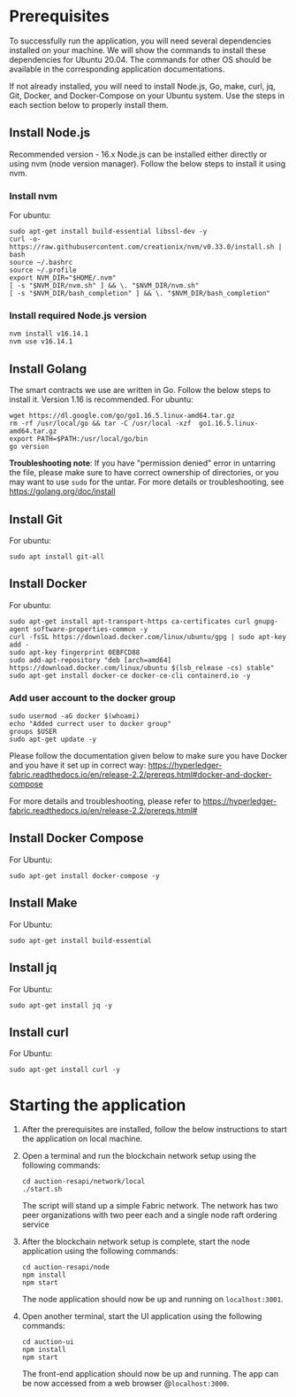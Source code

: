 # Prerequisites

To successfully run the application, you will need several dependencies installed on your machine. We will show the commands to install these dependencies for Ubuntu 20.04. The commands for other OS should be available in the corresponding application documentations.

If not already installed, you will need to install Node.js, Go, make, curl, jq, Git, Docker, and Docker-Compose on your Ubuntu system. 
Use the steps in each section below to properly install them.

## Install Node.js
Recommended version - 16.x
Node.js can be installed either directly or using nvm (node version manager). Follow the below steps to install it using nvm.

### Install nvm
For ubuntu:
```
sudo apt-get install build-essential libssl-dev -y
curl -o- https://raw.githubusercontent.com/creationix/nvm/v0.33.0/install.sh | bash
source ~/.bashrc
source ~/.profile
export NVM_DIR="$HOME/.nvm"
[ -s "$NVM_DIR/nvm.sh" ] && \. "$NVM_DIR/nvm.sh"
[ -s "$NVM_DIR/bash_completion" ] && \. "$NVM_DIR/bash_completion"
```
### Install required Node.js version
```
nvm install v16.14.1
nvm use v16.14.1
```

## Install Golang
The smart contracts we use are written in Go. Follow the below steps to install it. Version 1.16 is recommended.
For ubuntu:
```
wget https://dl.google.com/go/go1.16.5.linux-amd64.tar.gz
rm -rf /usr/local/go && tar -C /usr/local -xzf  go1.16.5.linux-amd64.tar.gz
export PATH=$PATH:/usr/local/go/bin
go version
```
**Troubleshooting note**: If you have "permission denied" error in untarring the file, please make sure to have correct ownership of directories, or you may want to use `sudo` for the untar. 
For more details or troubleshooting, see https://golang.org/doc/install

## Install Git
For ubuntu:
```
sudo apt install git-all
```

## Install Docker
For ubuntu:
```
sudo apt-get install apt-transport-https ca-certificates curl gnupg-agent software-properties-common -y
curl -fsSL https://download.docker.com/linux/ubuntu/gpg | sudo apt-key add -
sudo apt-key fingerprint 0EBFCD88
sudo add-apt-repository "deb [arch=amd64] https://download.docker.com/linux/ubuntu $(lsb_release -cs) stable"
sudo apt-get install docker-ce docker-ce-cli containerd.io -y
```
### Add user account to the docker group
```
sudo usermod -aG docker $(whoami)
echo "Added currect user to docker group"
groups $USER
sudo apt-get update -y
```
Please follow the documentation given below to make sure you have Docker and you have it set up in correct way:
https://hyperledger-fabric.readthedocs.io/en/release-2.2/prereqs.html#docker-and-docker-compose

For more details and troubleshooting, please refer to
https://hyperledger-fabric.readthedocs.io/en/release-2.2/prereqs.html#
 
## Install Docker Compose
For Ubuntu:
```
sudo apt-get install docker-compose -y
```

## Install Make
For Ubuntu:
```
sudo apt-get install build-essential
```

## Install jq
For Ubuntu:
```
sudo apt-get install jq -y
```

## Install curl
For Ubuntu:
```
sudo apt-get install curl -y
```

# Starting the application

1. After the prerequisites are installed, follow the below instructions to start the application on local machine.

2. Open a terminal and run the blockchain network setup using the following commands: 
    ```
    cd auction-resapi/network/local
    ./start.sh
    ``` 
    The script will stand up a simple Fabric network. The network has two peer organizations with two peer each and a single node raft ordering service

3. After the blockchain network setup is complete, start the node application using the following commands:
    ```
    cd auction-resapi/node
    npm install
    npm start
    ```
    The node application should now be up and running on `localhost:3001`.

4. Open another terminal, start the UI application using the following commands:
    ```
    cd auction-ui
    npm install
    npm start
    ```
    The front-end application should now be up and running. The app can be now accessed from a web browser @`localhost:3000`. 
